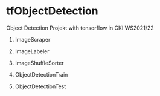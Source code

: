 # tfObjectDetection
Object Detection Projekt with tensorflow in GKI WS2021/22

1. ImageScraper
2. ImageLabeler
3. ImageShuffleSorter

4. ObjectDetectionTrain
5. ObjectDetectionTest

